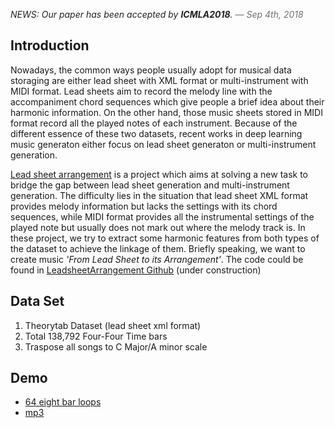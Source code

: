 <p style="color:#222;">
  <em>NEWS: Our paper has been accepted by <strong>ICMLA2018</strong>.<span style="color:#727272"> &mdash; Sep 4th, 2018</span></em>
</p>

## Introduction
Nowadays, the common ways people usually adopt for musical data storaging are either lead sheet with XML format or multi-instrument with MIDI format. Lead sheets aim to record the melody line with the accompaniment chord sequences which give people a brief idea about their harmonic information. On the other hand, those music sheets stored in MIDI format record all the played notes of each instrument. Because of the different essence of these two datasets, recent works in deep learning music generaton either focus on lead sheet generaton or multi-instrument generation.

[Lead sheet arrangement](https://liuhaumin.github.io/LeadsheetArrangement/) is a project which aims at solving a new task to bridge the gap between lead sheet generation and multi-instrument generation. The difficulty lies in the situation that lead sheet XML format provides melody information but lacks the settings with its chord sequences, while MIDI format provides all the instrumental settings of the played note but usually does not mark out where the melody track is. In these project, we try to extract some harmonic features from both types of the dataset to achieve the linkage of them. Briefly speaking, we want to create music *'From Lead Sheet to its Arrangement'*. The code could be found in [LeadsheetArrangement Github](https://github.com/liuhaumin/LeadsheetArrangement) (under construction)

## Data Set
1. Theorytab Dataset (lead sheet xml format)
1. Total 138,792 Four-Four Time bars
1. Traspose all songs to C Major/A minor scale



## Demo
- [64 eight bar loops](https://soundcloud.com/user-156620916/ai-loops-draft-1)
- [mp3](DAC_Epoch5.mp3)
